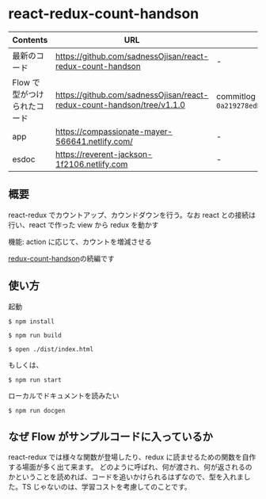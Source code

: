 # react-redux-count-handson

| Contents                    | URL                                                                    | 備考　                                                 |
| --------------------------- | ---------------------------------------------------------------------- | ------------------------------------------------------ |
| 最新のコード                | https://github.com/sadnessOjisan/react-redux-count-handson             | -                                                      |
| Flow で型がつけられたコード | https://github.com/sadnessOjisan/react-redux-count-handson/tree/v1.1.0 | commitlog は`0a219278edbc7af0591b0b44b6161245bb186ea1` |
| app                         | https://compassionate-mayer-566641.netlify.com/                        | -                                                      |
| esdoc                       | https://reverent-jackson-1f2106.netlify.com                            | -                                                      |

## 概要

react-redux でカウントアップ、カウンドダウンを行う。なお react との接続は行い、react で作った view から redux を動かす

機能: action に応じて、カウントを増減させる

[redux-count-handson](https://github.com/sadnessOjisan/redux-count-handson)の続編です

## 使い方

起動

```
$ npm install

$ npm run build

$ open ./dist/index.html

```

もしくは、

```
$ npm run start
```

ローカルでドキュメントを読みたい

```
$ npm run docgen
```

## なぜ Flow がサンプルコードに入っているか

react-redux では様々な関数が登場したり、redux に読ませるための関数を自作する場面が多く出て来ます。
どのように呼ばれ、何が渡され、何が返されるのかということを読めれば、コードを追いかけられるはずなので、型を入れました。TS じゃないのは、学習コストを考慮してのことです。
